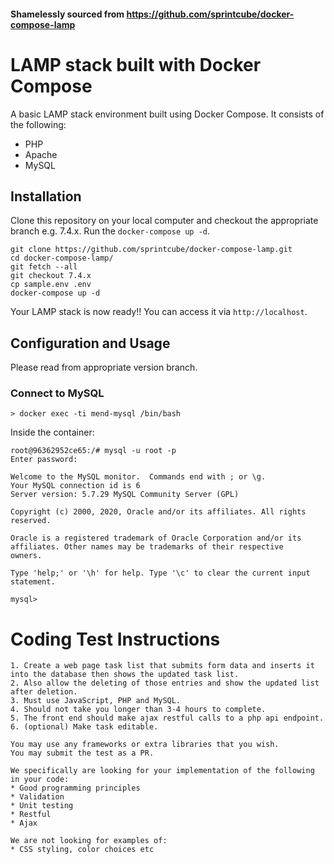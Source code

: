 #### Shamelessly sourced from https://github.com/sprintcube/docker-compose-lamp

# LAMP stack built with Docker Compose

A basic LAMP stack environment built using Docker Compose. It consists of the following:

* PHP
* Apache
* MySQL

## Installation

Clone this repository on your local computer and checkout the appropriate branch e.g. 7.4.x. 
Run the `docker-compose up -d`.

```shell
git clone https://github.com/sprintcube/docker-compose-lamp.git
cd docker-compose-lamp/
git fetch --all
git checkout 7.4.x
cp sample.env .env
docker-compose up -d
```

Your LAMP stack is now ready!! You can access it via `http://localhost`.

## Configuration and Usage

Please read from appropriate version branch.

### Connect to MySQL

```
> docker exec -ti mend-mysql /bin/bash
```
Inside the container:
```
root@96362952ce65:/# mysql -u root -p 
Enter password: 

Welcome to the MySQL monitor.  Commands end with ; or \g.
Your MySQL connection id is 6
Server version: 5.7.29 MySQL Community Server (GPL)

Copyright (c) 2000, 2020, Oracle and/or its affiliates. All rights reserved.

Oracle is a registered trademark of Oracle Corporation and/or its
affiliates. Other names may be trademarks of their respective
owners.

Type 'help;' or '\h' for help. Type '\c' to clear the current input statement.

mysql>
```

# Coding Test Instructions

```
1. Create a web page task list that submits form data and inserts it into the database then shows the updated task list. 
2. Also allow the deleting of those entries and show the updated list after deletion.
3. Must use JavaScript, PHP and MySQL.
4. Should not take you longer than 3-4 hours to complete.
5. The front end should make ajax restful calls to a php api endpoint.
6. (optional) Make task editable.

You may use any frameworks or extra libraries that you wish. 
You may submit the test as a PR.

We specifically are looking for your implementation of the following in your code:
* Good programming principles
* Validation
* Unit testing
* Restful 
* Ajax

We are not looking for examples of:
* CSS styling, color choices etc
```
